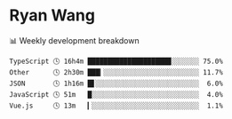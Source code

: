 # Ryan Wang

 <!-- waka-box start -->
📊 Weekly development breakdown
```text
TypeScript 🕓 16h4m █████████████████████░░░░░░░ 75.0%
Other      🕓 2h30m ███▎░░░░░░░░░░░░░░░░░░░░░░░░ 11.7%
JSON       🕓 1h16m █▋░░░░░░░░░░░░░░░░░░░░░░░░░░  6.0%
JavaScript 🕓 51m   █░░░░░░░░░░░░░░░░░░░░░░░░░░░  4.0%
Vue.js     🕓 13m   ▎░░░░░░░░░░░░░░░░░░░░░░░░░░░  1.1%
```
<!-- Powered by https://github.com/YouEclipse/waka-box-go . -->
<!-- waka-box end -->